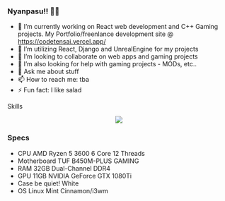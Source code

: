 ### Nyanpasu!! 👋😺
- 🔭 I’m currently working on React web development and C++ Gaming projects. My Portfolio/freenlance development site @ https://codetensai.vercel.app/
- 🌱 I’m utilizing React, Django and UnrealEngine for my projects
- 👯 I’m looking to collaborate on web apps and gaming projects
- 🤔 I’m also looking for help with gaming projects - MODs, etc..
- 💬 Ask me about stuff
- 📫 How to reach me: tba
- ⚡ Fun fact: I like salad

<p aligh="center">
  Skills
</p>
<p align="center">
  <a href="https://skillicons.dev">
    <img src="https://skillicons.dev/icons?i=git,kubernetes,docker,c,cpp,c#,vim,react,django" />
  </a>
</p>

### Specs
- CPU AMD Ryzen 5 3600 6 Core 12 Threads 
- Motherboard TUF B450M-PLUS GAMING 
- RAM 32GB Dual-Channel DDR4 
- GPU 11GB NVIDIA GeForce GTX 1080Ti 
- Case be quiet! White 
- OS Linux Mint Cinnamon/i3wm
